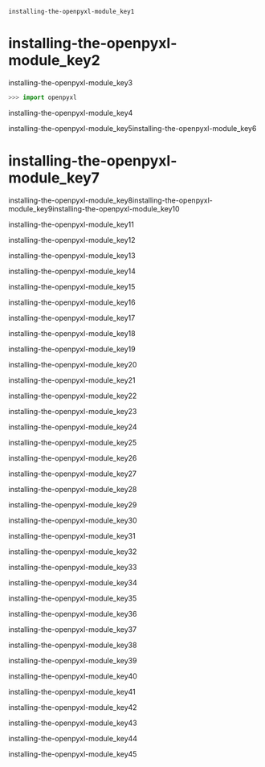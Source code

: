 ```ngMeta
installing-the-openpyxl-module_key1
```
# installing-the-openpyxl-module_key2
installing-the-openpyxl-module_key3

```python
>>> import openpyxl
```
installing-the-openpyxl-module_key4

installing-the-openpyxl-module_key5installing-the-openpyxl-module_key6

# installing-the-openpyxl-module_key7
installing-the-openpyxl-module_key8installing-the-openpyxl-module_key9installing-the-openpyxl-module_key10

installing-the-openpyxl-module_key11

installing-the-openpyxl-module_key12

installing-the-openpyxl-module_key13

     
installing-the-openpyxl-module_key14

installing-the-openpyxl-module_key15

installing-the-openpyxl-module_key16

installing-the-openpyxl-module_key17

installing-the-openpyxl-module_key18

installing-the-openpyxl-module_key19

installing-the-openpyxl-module_key20

installing-the-openpyxl-module_key21

installing-the-openpyxl-module_key22

installing-the-openpyxl-module_key23

installing-the-openpyxl-module_key24

installing-the-openpyxl-module_key25

installing-the-openpyxl-module_key26

installing-the-openpyxl-module_key27

installing-the-openpyxl-module_key28

installing-the-openpyxl-module_key29

installing-the-openpyxl-module_key30

installing-the-openpyxl-module_key31

installing-the-openpyxl-module_key32

installing-the-openpyxl-module_key33

installing-the-openpyxl-module_key34

installing-the-openpyxl-module_key35

installing-the-openpyxl-module_key36

installing-the-openpyxl-module_key37

installing-the-openpyxl-module_key38

installing-the-openpyxl-module_key39

installing-the-openpyxl-module_key40

installing-the-openpyxl-module_key41

installing-the-openpyxl-module_key42

installing-the-openpyxl-module_key43

installing-the-openpyxl-module_key44

installing-the-openpyxl-module_key45

